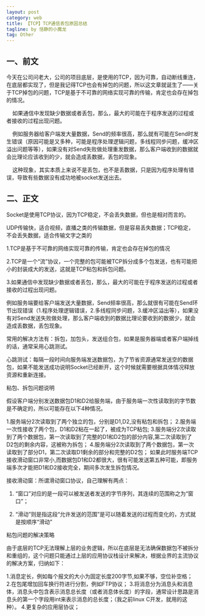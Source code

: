 ```yaml
---
layout: post
category: web
title: 【TCP】TCP通信丢包原因总结
tagline: by 恬静的小魔龙
tag: Other
---
```


## 一、前文
今天在公司问老大，公司的项目底层，是使用的TCP，因为可靠，自动断线重连，在底层都实现了，但是我记得TCP也会有掉包的问题，所以这文章就诞生了——关于TCP掉包的问题，TCP是基于不可靠的网络实现可靠的传输，肯定也会存在掉包的情况。

    如果通信中发现缺少数据或者丢包，那么，最大的可能在于程序发送的过程或者接收的过程出现问题。


    例如服务器给客户端发大量数据，Send的频率很高，那么就有可能在Send时发生错误（原因可能是又多种，可能是程序处理逻辑问题，多线程同步问题，缓冲区溢出问题等等），如果没有对Send失败做处理重发数据，那么客户端收到的数据就会比理论应该收到的少，就会造成丢数据，丢包的现象。

    这种现象，其实本质上来说不是丢包，也不是丢数据，只是因为程序处理有错误，导致有些数据没有成功地被socket发送出去。



## 二、正文
Socket是使用TCP协议，因为TCP稳定，不会丢失数据，但也是相对而言的。



UDP传输快，适合视频，直播之类的传输数据，但是容易丢失数据；TCP稳定，不会丢失数据，适合传输文字之类的



1.TCP是基于不可靠的网络实现可靠的传输，肯定也会存在掉包的情况

2.TCP是一个“流”协议，一个完整的包可能被TCP拆分成多个包发送，也有可能把小的封装成大的发送，这就是TCP粘包和拆包问题。

3.如果通信中发现缺少数据或者丢包，那么，最大的可能在于程序发送的过程或者接收的过程出现问题。 

例如服务端要给客户端发送大量数据，Send频率很高，那么就很有可能在Send环节出现错误（1.程序处理逻辑错误，2.多线程同步问题，3.缓冲区溢出等），如果没有对Send发送失败做处理，那么客户端收到的数据比理论要收到的数据少，就会造成丢数据，丢包现象。

常用的解决方法有：拆包，加包头，发送组合包，如果是服务器端或者客户端掉线的话，通常采用心跳测试。

心跳测试：每隔一段时间向服务端发送数据包，为了节省资源通常发送空的数据包，如果不能发送成功说明Socket已经断开，这个时候就需要根据具体情况释放资源和重新连接。





粘包、拆包问题说明


假设客户端分别发送数据包D1和D2给服务端，由于服务端一次性读取到的字节数是不确定的，所以可能存在以下4种情况。

1.服务端分2次读取到了两个独立的包，分别是D1,D2,没有粘包和拆包；
2.服务端一次性接收了两个包，D1和D2粘在一起了，被成为TCP粘包;
3.服务端分2次读取到了两个数据包，第一次读取到了完整的D1和D2包的部分内容,第二次读取到了D2包的剩余内容，这被称为拆包；
4.服务端分2次读取到了两个数据包，第一次读取到了部分D1，第二次读取D1剩余的部分和完整的D2包；
如果此时服务端TCP接收滑动窗口非常小,而数据包D1和D2都很大，很有可能发送第五种可能，即服务端多次才能把D1和D2接收完全，期间多次发生拆包情况。

接收滑动窗：所谓滑动窗口协议，自己理解有两点：

1. “窗口”对应的是一段可以被发送者发送的字节序列，其连续的范围称之为“窗口”；

2. “滑动”则是指这段“允许发送的范围”是可以随着发送的过程而变化的，方式就是按顺序“滑动”





粘包问题的解决策略


由于底层的TCP无法理解上层的业务逻辑，所以在底层是无法确保数据包不被拆分和重组的，这个问题只能通过上层的应用协议栈设计来解决，根据业界的主流协议的解决方案，归纳如下：

1.消息定长，例如每个报文的大小为固定长度200字节,如果不够，空位补空格；
2.在包尾增加回车换行符进行分割，例如FTP协议；
3.将消息分为消息头和消息体，消息头中包含表示消息总长度（或者消息体长度）的字段，通常设计思路是消息头的第一个字段用int来表示消息的总长度；（我之前linux C开发，就用的这种）。
4.更复杂的应用层协议；




